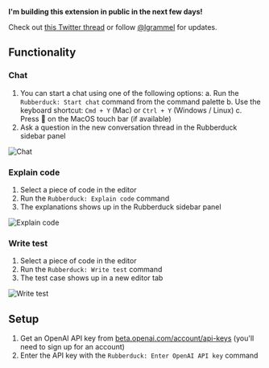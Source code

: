 **I'm building this extension in public in the next few days!**

Check out [this Twitter thread](https://twitter.com/lgrammel/status/1618546466678804481) or follow [@lgrammel](https://twitter.com/lgrammel) for updates.

## Functionality

### Chat

1. You can start a chat using one of the following options:
   a. Run the `Rubberduck: Start chat` command from the command palette
   b. Use the keyboard shortcut: `Cmd + Y` (Mac) or `Ctrl + Y` (Windows / Linux)
   c. Press 💬 on the MacOS touch bar (if available)
2. Ask a question in the new conversation thread in the Rubberduck sidebar panel

![Chat](https://raw.githubusercontent.com/rubberduck-ai/rubberduck-vscode/main/app/vscode/asset/media/screenshot-start-chat.png)

### Explain code

1. Select a piece of code in the editor
2. Run the `Rubberduck: Explain code` command
3. The explanations shows up in the Rubberduck sidebar panel

![Explain code](https://raw.githubusercontent.com/rubberduck-ai/rubberduck-vscode/main/app/vscode/asset/media/screenshot-code-explanation.png)

### Write test

1. Select a piece of code in the editor
2. Run the `Rubberduck: Write test` command
3. The test case shows up in a new editor tab

![Write test](https://raw.githubusercontent.com/rubberduck-ai/rubberduck-vscode/main/app/vscode/asset/media/screenshot-write-test.gif)

## Setup

1. Get an OpenAI API key from [beta.openai.com/account/api-keys](https://beta.openai.com/account/api-keys) (you'll need to sign up for an account)
2. Enter the API key with the `Rubberduck: Enter OpenAI API key` command
